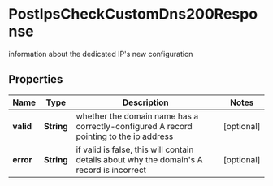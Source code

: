 

# PostIpsCheckCustomDns200Response

information about the dedicated IP's new configuration

## Properties

| Name | Type | Description | Notes |
|------------ | ------------- | ------------- | -------------|
|**valid** | **String** | whether the domain name has a correctly-configured A record pointing to the ip address |  [optional] |
|**error** | **String** | if valid is false, this will contain details about why the domain&#39;s A record is incorrect |  [optional] |



